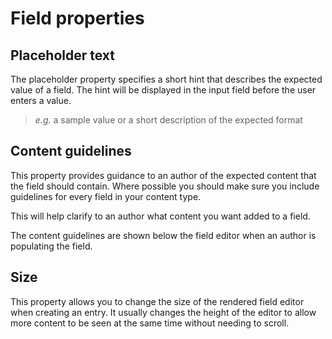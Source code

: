 # Field properties

## Placeholder text
The placeholder property specifies a short hint that describes the expected value of a field. The hint will be displayed in the input field before the user enters a value.

> *e.g.* a sample value or a short description of the expected format

## Content guidelines
This property provides guidance to an author of the expected content that the field should contain. Where possible you should make sure you include guidelines for every field in your content type.

This will help clarify to an author what content you want added to a field.

The content guidelines are shown below the field editor when an author is populating the field.

## Size
This property allows you to change the size of the rendered field editor when creating an entry. It usually changes the height of the editor to allow more content to be seen at the same time without needing to scroll.
